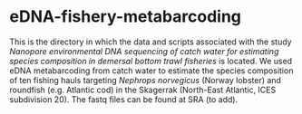 # eDNA-fishery-metabarcoding
This is the directory in which the data and scripts associated with the study <i> Nanopore environmental DNA sequencing of catch water for estimating species composition in demersal bottom trawl fisheries </i> 
is located. We used eDNA metabarcoding from catch water to estimate the species composition of ten fishing hauls targeting <i>Nephrops norvegicus</i> (Norway lobster) and roundfish (e.g. Atlantic cod) in the Skagerrak (North-East Atlantic, ICES subdivision 20).
The fastq files can be found at SRA (to add).
